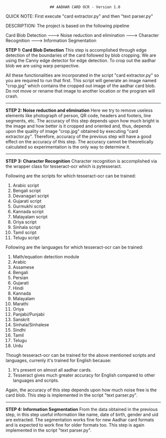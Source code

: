                         ## AADHAR CARD OCR - Version 1.0

QUICK NOTE: First execute "card extractor.py" and then "text parser.py"

DESCRIPTION:
The project is based on the following pipeline

  Card Blob Detection --->  Noise reduction and elimination --->  Character Recognition --->  Information Segmentation

**STEP 1: Card Blob Detection**
This step is accomplished through edge detection of the boundaries of the card followed by blob
cropping. We are using the Canny edge detector for edge detection. To crop out the aadhar blob
we are using warp perspective.

All these functionalities are incorporated in the script "card extractor.py" so you are required
to run that first. This script will generate an image named "crop.jpg" which contains the cropped
out image of the aadhar card blob. Do not move or rename that image to another location or the
program will crash.

---

**STEP 2: Noise reduction and elimination**
Here we try to remove useless elements like photograph of person, QR code, headers and footers,
line segments, etc. The accuracy of this step depends upon how much bright is the image and how
better is it cropped and oriented and, thus, depends upon the quality of image "crop.jpg" obtained
by executing "card extractor.py". Therefore, accuracy of the previous step will have a good effect
on the accuracy of this step. The accuracy cannot be theoretically calculated so experimentation is
the only way to determine it.

---

**STEP 3: Character Recognition**
Character recognition is accomplished via the wrapper class for tesseract-ocr which is pytesseract.

Following are the scripts for which tesseract-ocr can be trained:
1.  Arabic script
2.  Bengali script
3.  Devanagari script
4.  Gujarati script
5.  Gurmukhi script
6.  Kannada script
7.  Malayalam script
8.  Oriya script
9.  Sinhala script
10. Tamil script
11. Telugu script

Following are the languages for which  tesseract-ocr can be trained:
1.  Math/equation detection module
2.  Arabic
3.  Assamese
4.  Bengali
5.  Persian
6.  Gujarati
7.  Hindi
8.  Kannada
9.  Malayalam
10. Marathi
11. Oriya
12. Panjabi/Punjabi
13. Sanskrit
14. Sinhala/Sinhalese
15. Sindhi
16. Tamil
17. Telugu
18. Urdu

Though tesseract-ocr can be trained for the above mentioned scripts and languages, currenly it's trained 
for English because:
1. It's present on almost all aadhar cards.
2. Tesseract gives much greater accuracy for English compared to other languages and scripts.

Again, the accuracy of this step depends upon how much noise free is the card blob.
This step is implemented in the script "text parser.py".

---

**STEP 4: Information Segmentation**
From the data obtained in the previous step, in this step useful information like name, date of birth,
gender and uid are extracted. The segmentation works fine for new Aadhar card formats and is expected
to work fine for older formats too. This step is again implemented in the script "text parser.py".
